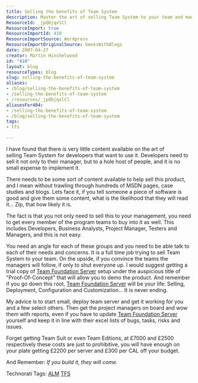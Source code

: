 ```yaml
---
title: Selling the benefits of Team System
description: Master the art of selling Team System to your team and management with practical tips and strategies to ensure successful implementation and buy-in.
ResourceId: _jpQbjqxlCl
ResourceImport: true
ResourceImportId: 410
ResourceImportSource: Wordpress
ResourceImportOriginalSource: GeeksWithBlogs
date: 2007-04-27
creator: Martin Hinshelwood
id: "410"
layout: blog
resourceTypes: blog
slug: selling-the-benefits-of-team-system
aliases:
- /blog/selling-the-benefits-of-team-system
- /selling-the-benefits-of-team-system
- /resources/_jpQbjqxlCl
aliasesFor404:
- /selling-the-benefits-of-team-system
- /blog/selling-the-benefits-of-team-system
tags:
- tfs

---
```

I have found that there is very little content available on the art of selling Team System for developers that want to use it. Developers need to sell it not only to their manager, but to a hole host of people, and it is no small expense to implement it.

There needs to be some sort of content available to help sell this product, and I mean without trawling through hundreds of MSDN pages, case studies and blogs. Lets face it, if you tell someone a piece of software is good and give them some content, what is the likelihood that they will read it... Zip, that how likely it is.

The fact is that you not only need to sell this to your management, you need to get every member of the program teams to buy into it as well. This includes Developers, Business Analysts, Project Manager, Testers and Managers, and this is not easy.

You need an angle for each of these groups and you need to be able talk to each of their needs and concerns. It is a full time job trying to sell Team System to your team. On the upside, if you convince the teams the managers will follow, if only to shut everyone up. I would suggest getting a trial copy of [Team Foundation Server](http://msdn2.microsoft.com/en-us/teamsystem/aa718934.aspx "Team Foundation Server") setup under the auspicious title of "Proof-Of-Concept" that will allow you to demo the product. And remember if you go down this root, [Team Foundation Server](http://msdn2.microsoft.com/en-us/teamsystem/aa718934.aspx "Team Foundation Server") will be your life: Selling, Deployment, Configuration and Customization... It is never ending.

My advice is to start small, deploy team server and get it working for you and a few select others. Then get the project managers on board and wow them with reports, even if you have to update [Team Foundation Server](http://msdn2.microsoft.com/en-us/teamsystem/aa718934.aspx "Team Foundation Server") yourself and keep it in line with their excel lists of bugs, tasks, risks and issues.

Forget getting Team Suit or even Team Editions, at £7000 and £2500 respectively these costs are just to prohibitive, you will have enough on your plate getting £2200 per server and £300 per CAL off your budget.

And Remember: _If you build it, they will come._

Technorati Tags: [ALM](http://technorati.com/tags/ALM) [TFS](http://technorati.com/tags/TFS)
